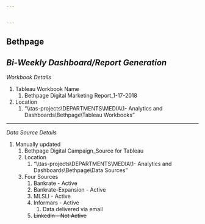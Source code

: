 ```yaml
---


---
```


<h2 id="bethpage"><strong>Bethpage</strong></h2>
<h2 id="bi-weekly-dashboardreport-generation"><em>Bi-Weekly Dashboard/Report Generation</em></h2>
<p><em>Workbook Details</em></p>
<ol>
<li>Tableau Workbook Name
<ol>
<li>Bethpage Digital Marketing Report_1-17-2018</li>
</ol>
</li>
<li>Location
<ol>
<li>“\\tas-projects\DEPARTMENTS\MEDIA\1- Analytics and Dashboards\Bethpage\Tableau Workbooks”</li>
</ol>
</li>
</ol>
<hr>
<p><em>Data Source Details</em></p>
<ol>
<li>Manually updated
<ol>
<li>Bethpage Digital Campaign_Source for Tableau</li>
<li>Location
<ol>
<li>“\\tas-projects\DEPARTMENTS\MEDIA\1- Analytics and Dashboards\Bethpage\Data Sources”</li>
</ol>
</li>
<li>Four Sources
<ol>
<li>Bankrate - Active</li>
<li>Bankrate-Expansion - Active</li>
<li>MLSLI - Active</li>
<li>Informars - Active
<ol>
<li>Data delivered via email</li>
</ol>
</li>
<li><s>LinkedIn - Not Active</s></li>
</ol>
</li>
</ol>
</li>
</ol>


